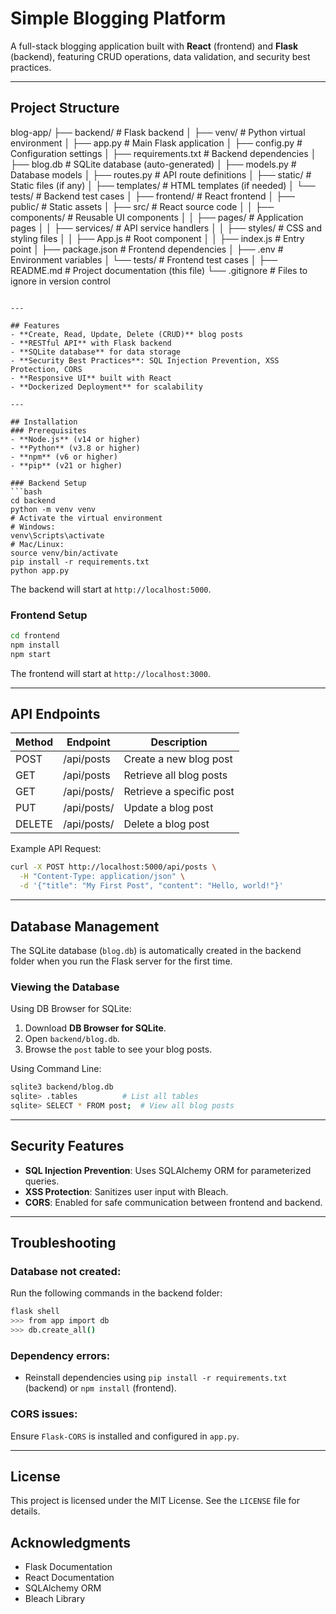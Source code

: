 # Simple Blogging Platform

A full-stack blogging application built with **React** (frontend) and **Flask** (backend), featuring CRUD operations, data validation, and security best practices.

---

## Project Structure

blog-app/
├── backend/                # Flask backend
│   ├── venv/              # Python virtual environment
│   ├── app.py             # Main Flask application
│   ├── config.py          # Configuration settings
│   ├── requirements.txt   # Backend dependencies
│   ├── blog.db            # SQLite database (auto-generated)
│   ├── models.py          # Database models
│   ├── routes.py          # API route definitions
│   ├── static/            # Static files (if any)
│   ├── templates/         # HTML templates (if needed)
│   └── tests/             # Backend test cases
│
├── frontend/               # React frontend
│   ├── public/            # Static assets
│   ├── src/               # React source code
│   │   ├── components/    # Reusable UI components
│   │   ├── pages/         # Application pages
│   │   ├── services/      # API service handlers
│   │   ├── styles/        # CSS and styling files
│   │   ├── App.js         # Root component
│   │   ├── index.js       # Entry point
│   ├── package.json       # Frontend dependencies
│   ├── .env               # Environment variables
│   └── tests/             # Frontend test cases
│
├── README.md               # Project documentation (this file)
└── .gitignore              # Files to ignore in version control
```

---

## Features
- **Create, Read, Update, Delete (CRUD)** blog posts
- **RESTful API** with Flask backend
- **SQLite database** for data storage
- **Security Best Practices**: SQL Injection Prevention, XSS Protection, CORS
- **Responsive UI** built with React
- **Dockerized Deployment** for scalability

---

## Installation
### Prerequisites
- **Node.js** (v14 or higher)
- **Python** (v3.8 or higher)
- **npm** (v6 or higher)
- **pip** (v21 or higher)

### Backend Setup
```bash
cd backend
python -m venv venv
# Activate the virtual environment
# Windows:
venv\Scripts\activate
# Mac/Linux:
source venv/bin/activate
pip install -r requirements.txt
python app.py
```
The backend will start at `http://localhost:5000`.

### Frontend Setup
```bash
cd frontend
npm install
npm start
```
The frontend will start at `http://localhost:3000`.

---

## API Endpoints
| Method | Endpoint           | Description              |
|--------|-------------------|--------------------------|
| POST   | /api/posts       | Create a new blog post   |
| GET    | /api/posts       | Retrieve all blog posts  |
| GET    | /api/posts/<id>  | Retrieve a specific post |
| PUT    | /api/posts/<id>  | Update a blog post       |
| DELETE | /api/posts/<id>  | Delete a blog post       |

Example API Request:
```bash
curl -X POST http://localhost:5000/api/posts \
  -H "Content-Type: application/json" \
  -d '{"title": "My First Post", "content": "Hello, world!"}'
```

---

## Database Management
The SQLite database (`blog.db`) is automatically created in the backend folder when you run the Flask server for the first time.

### Viewing the Database
Using DB Browser for SQLite:
1. Download **DB Browser for SQLite**.
2. Open `backend/blog.db`.
3. Browse the `post` table to see your blog posts.

Using Command Line:
```bash
sqlite3 backend/blog.db
sqlite> .tables          # List all tables
sqlite> SELECT * FROM post;  # View all blog posts
```

---

## Security Features
- **SQL Injection Prevention**: Uses SQLAlchemy ORM for parameterized queries.
- **XSS Protection**: Sanitizes user input with Bleach.
- **CORS**: Enabled for safe communication between frontend and backend.

---

## Troubleshooting
### Database not created:
Run the following commands in the backend folder:
```bash
flask shell
>>> from app import db
>>> db.create_all()
```

### Dependency errors:
- Reinstall dependencies using `pip install -r requirements.txt` (backend) or `npm install` (frontend).

### CORS issues:
Ensure `Flask-CORS` is installed and configured in `app.py`.

---

## License
This project is licensed under the MIT License. See the `LICENSE` file for details.


## Acknowledgments
- Flask Documentation
- React Documentation
- SQLAlchemy ORM
- Bleach Library


